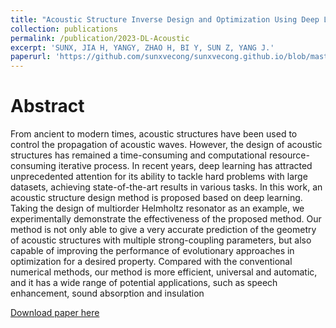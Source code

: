 ```yaml
---
title: "Acoustic Structure Inverse Design and Optimization Using Deep Learning"
collection: publications
permalink: /publication/2023-DL-Acoustic
excerpt: 'SUNX, JIA H, YANGY, ZHAO H, BI Y, SUN Z, YANG J.'
paperurl: 'https://github.com/sunxvecong/sunxvecong.github.io/blob/master/files/DL_Acoustic.pdf'
---
```


Abstract
======
From ancient to modern times, acoustic structures have been used to control the propagation of acoustic waves. However, the design of acoustic structures has remained a time-consuming and computational resource-consuming iterative process. In recent years, deep learning has attracted unprecedented attention for its ability to tackle hard problems with large datasets, achieving state-of-the-art results in various tasks. In this work, an acoustic structure design method is proposed based on deep learning. Taking the design of multiorder Helmholtz resonator as an example, we experimentally demonstrate the effectiveness of the proposed method. Our method is not only able to give a very accurate prediction of the geometry of acoustic structures with multiple strong-coupling parameters, but also capable of improving the performance of evolutionary approaches in optimization for a desired property. Compared with the conventional numerical methods, our method is more efficient, universal and automatic, and it has a wide range of potential applications, such as speech enhancement, sound absorption and insulation

[Download paper here](https://github.com/sunxvecong/sunxvecong.github.io/blob/master/files/DL_Acoustic.pdf)
